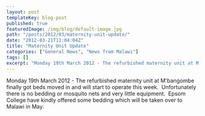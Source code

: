 ```yaml
---
layout: post
templateKey: blog-post
published: true
featuredImage: /img/blog/default-image.jpg
path: "/posts/2012/03/maternity-unit-update/"
date: "2012-03-21T11:04:04Z"
title: "Maternity Unit Update"
categories: ["General News", "News from Malawi"]
tags: []
excerpt: "Monday 19th March 2012 - The refurbished maternity unit at M'bangombe finally got beds moved in and..."
---
```


Monday 19th March 2012 - The refurbished maternity unit at M'bangombe finally got beds moved in and will start to operate this week.  Unfortunately there is no bedding or mosquito nets and very little equipment.  Epsom College have kindly offered some bedding which will be taken over to Malawi in May.